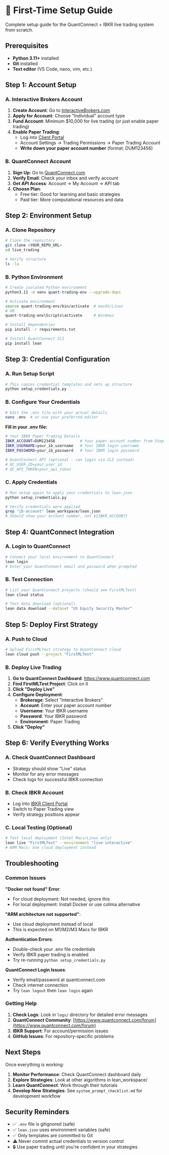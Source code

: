 # 🚀 First-Time Setup Guide

Complete setup guide for the QuantConnect + IBKR live trading system from scratch.

## Prerequisites

- **Python 3.11+** installed
- **Git** installed
- **Text editor** (VS Code, nano, vim, etc.)

## Step 1: Account Setup

### A. Interactive Brokers Account
1. **Create Account**: Go to [InteractiveBrokers.com](https://www.interactivebrokers.com)
2. **Apply for Account**: Choose "Individual" account type
3. **Fund Account**: Minimum $10,000 for live trading (or just enable paper trading)
4. **Enable Paper Trading**:
   - Log into [Client Portal](https://gdcdyn.interactivebrokers.com)
   - Account Settings → Trading Permissions → Paper Trading Account
   - **Write down your paper account number** (format: DUM123456)

### B. QuantConnect Account  
1. **Sign Up**: Go to [QuantConnect.com](https://www.quantconnect.com)
2. **Verify Email**: Check your inbox and verify account
3. **Get API Access**: Account → My Account → API tab
4. **Choose Plan**: 
   - Free tier: Good for learning and basic strategies
   - Paid tier: More computational resources and data

## Step 2: Environment Setup

### A. Clone Repository
```bash
# Clone the repository
git clone <YOUR_REPO_URL>
cd live_trading

# Verify structure
ls -la
```

### B. Python Environment
```bash
# Create isolated Python environment
python3.11 -m venv quant-trading-env --upgrade-deps

# Activate environment
source quant-trading-env/bin/activate  # macOS/Linux
# OR
quant-trading-env\Scripts\activate     # Windows

# Install dependencies
pip install -r requirements.txt

# Install QuantConnect CLI
pip install lean
```

## Step 3: Credential Configuration

### A. Run Setup Script
```bash
# This copies credential templates and sets up structure
python setup_credentials.py
```

### B. Configure Your Credentials
```bash
# Edit the .env file with your actual details
nano .env  # or use your preferred editor
```

**Fill in your .env file:**
```bash
# Your IBKR Paper Trading Details
IBKR_ACCOUNT=DUM123456           # Your paper account number from Step 1A
IBKR_USERNAME=your_ib_username   # Your IBKR login username  
IBKR_PASSWORD=your_ib_password   # Your IBKR login password

# QuantConnect API (optional - can login via CLI instead)
# QC_USER_ID=your_user_id
# QC_API_TOKEN=your_api_token
```

### C. Apply Credentials
```bash
# Run setup again to apply your credentials to lean.json
python setup_credentials.py

# Verify credentials were applied
grep "ib-account" lean_workspace/lean.json
# Should show your account number, not ${IBKR_ACCOUNT}
```

## Step 4: QuantConnect Integration

### A. Login to QuantConnect
```bash
# Connect your local environment to QuantConnect
lean login
# Enter your QuantConnect email and password when prompted
```

### B. Test Connection
```bash
# List your QuantConnect projects (should see FirstMLTest)
lean cloud status

# Test data download (optional)
lean data download --dataset "US Equity Security Master"
```

## Step 5: Deploy First Strategy

### A. Push to Cloud
```bash
# Upload FirstMLTest strategy to QuantConnect cloud
lean cloud push --project "FirstMLTest"
```

### B. Deploy Live Trading
1. **Go to QuantConnect Dashboard**: https://www.quantconnect.com
2. **Find FirstMLTest Project**: Click on it
3. **Click "Deploy Live"**
4. **Configure Deployment**:
   - **Brokerage**: Select "Interactive Brokers"
   - **Account**: Enter your paper account number
   - **Username**: Your IBKR username
   - **Password**: Your IBKR password
   - **Environment**: Paper Trading
5. **Click "Deploy"**

## Step 6: Verify Everything Works

### A. Check QuantConnect Dashboard
- Strategy should show "Live" status
- Monitor for any error messages
- Check logs for successful IBKR connection

### B. Check IBKR Account
- Log into [IBKR Client Portal](https://gdcdyn.interactivebrokers.com)
- Switch to Paper Trading view
- Verify strategy positions appear

### C. Local Testing (Optional)
```bash
# Test local deployment (Intel Macs/Linux only)
lean live "FirstMLTest" --environment "live-interactive"
# ARM Macs: Use cloud deployment instead
```

## Troubleshooting

### Common Issues

**"Docker not found" Error**:
- For cloud deployment: Not needed, ignore this
- For local deployment: Install Docker or use colima alternative

**"ARM architecture not supported"**:
- Use cloud deployment instead of local
- This is expected on M1/M2/M3 Macs for IBKR

**Authentication Errors**:
- Double-check your .env file credentials
- Verify IBKR paper trading is enabled
- Try re-running `python setup_credentials.py`

**QuantConnect Login Issues**:
- Verify email/password at quantconnect.com
- Check internet connection
- Try `lean logout` then `lean login` again

### Getting Help

1. **Check Logs**: Look in `logs/` directory for detailed error messages
2. **QuantConnect Community**: [https://www.quantconnect.com/forum](https://www.quantconnect.com/forum)
3. **IBKR Support**: For account/permission issues
4. **GitHub Issues**: For repository-specific problems

## Next Steps

Once everything is working:

1. **Monitor Performance**: Check QuantConnect dashboard daily
2. **Explore Strategies**: Look at other algorithms in lean_workspace/
3. **Learn QuantConnect**: Work through their tutorials
4. **Develop New Strategies**: See `system_prompt_checklist.md` for development workflow

## Security Reminders

- ✅ `.env` file is gitignored (safe)
- ✅ `lean.json` uses environment variables (safe)
- ✅ Only templates are committed to Git
- ⚠️ Never commit actual credentials to version control
- 🔒 Use paper trading until you're confident in your strategies 